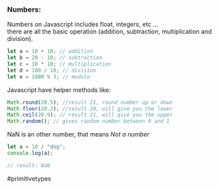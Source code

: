 ### Numbers:

Numbers on Javascript includes float, integers, etc ...  
there are all the basic operation (addition, subtraction, multiplication and division).

```js
let a = 10 + 10; // addition
let b = 20 - 10; // subtraction
let c = 10 * 10; // multiplication
let d = 100 / 10; // division
let e = 1000 % 3; // modulo
```

Javascript have helper methods like:

```js
Math.round(20.5); //result 21, round number up or down
Math.floor(20.2); //result 20, will give you the lower
Math.ceil(20.9); // result 21, will give you the upper
Math.random(); // gives random number between 0 and 1
```

NaN is an other number, that means _Not a number_

```js
let a = 10 / "dog";
console.log(a);

// result: NaN
```

#primitivetypes